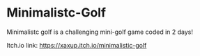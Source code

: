 # Minimalistc-Golf

Minimalistc golf is a challenging mini-golf game coded in 2 days!

Itch.io link: https://xaxup.itch.io/minimalistic-golf
